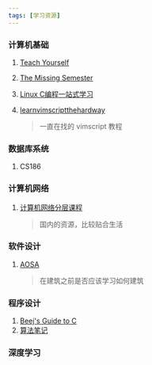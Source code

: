 ```yaml
---
tags: [学习资源]
---
```


### 计算机基础

1. [Teach Yourself](https://teachyourselfcs.com/)
2. [The Missing Semester](https://missing.csail.mit.edu/)
3. [Linux C编程一站式学习](https://akaedu.github.io/book/index.html)

4. [learnvimscriptthehardway](https://learnvimscriptthehardway.stevelosh.com/)

   > 一直在找的 vimscript 教程

### 数据库系统

1. CS186

### 计算机网络

1. [计算机网络分层课程](https://qige.io/network/network.html#)

   > 国内的资源，比较贴合生活

### 软件设计

1. [AOSA](https://aosabook.org/en/index.html)

   > 在建筑之前是否应该学习如何建筑

### 程序设计

1. [Beej's Guide to C](https://beej.us/guide/)
2. [算法笔记](https://web.ntnu.edu.tw/~algo/)

### 深度学习
